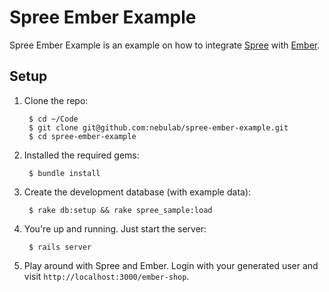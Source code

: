 Spree Ember Example
===================

Spree Ember Example is an example on how to integrate [Spree](http://spreecommerce.com) with [Ember](http://emberjs.com).

Setup
-----

1. Clone the repo:

        $ cd ~/Code
        $ git clone git@github.com:nebulab/spree-ember-example.git
        $ cd spree-ember-example

2. Installed the required gems:

        $ bundle install

3. Create the development database (with example data):

        $ rake db:setup && rake spree_sample:load

3. You're up and running. Just start the server:

        $ rails server

4. Play around with Spree and Ember. Login with your generated
user and visit `http://localhost:3000/ember-shop`.
